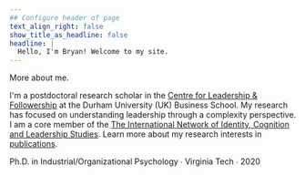 ```yaml
---
## Configure header of page
text_align_right: false
show_title_as_headline: false
headline: |
  Hello, I'm Bryan! Welcome to my site.
---
```


<!-- this is a subheadline -->
More about me. 

I'm a postdoctoral research scholar in the [Centre for Leadership & Followership](https://www.dur.ac.uk/business/research/management/leadership-and-followership/about-us/index.php) at the Durham University (UK) Business School. My research has focused on understanding leadership through a complexity perspective. I am a core member of the [The International Network of Identity, Cognition and Leadership Studies](https://www.leadcog.net/).  Learn more about my research interests in [publications](/publication).


<i class="fas fa-graduation-cap pr2"></i>Ph.D. in Industrial/Organizational Psychology  &#8729;
 Virginia Tech  &#8729;  2020

